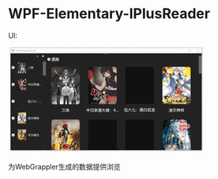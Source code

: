 # WPF-Elementary-IPlusReader
UI:

![image](https://github.com/IPpaTsuEr/WPF-Elementary-IPlusReader/blob/master/UI.gif)


 为WebGrappler生成的数据提供浏览
